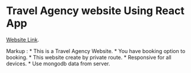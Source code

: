 # Travel Agency website Using React App

[Website Link](https://star-agency-15176.web.app).

 Markup : * This is a Travel Agency Website.
          * You have booking option to booking.
          * This website create by private route.
          * Responsive for all devices.
          * Use mongodb data from server.

